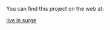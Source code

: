 You can find this project on the web at:


[live in surge](http://tiy-jasonsteele-soundcloud-music-app-v2.surge.sh)
 
